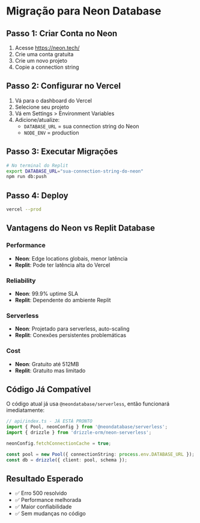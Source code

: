 # Migração para Neon Database

## Passo 1: Criar Conta no Neon
1. Acesse https://neon.tech/
2. Crie uma conta gratuita
3. Crie um novo projeto
4. Copie a connection string

## Passo 2: Configurar no Vercel
1. Vá para o dashboard do Vercel
2. Selecione seu projeto
3. Vá em Settings > Environment Variables
4. Adicione/atualize:
   - `DATABASE_URL` = sua connection string do Neon
   - `NODE_ENV` = production

## Passo 3: Executar Migrações
```bash
# No terminal do Replit
export DATABASE_URL="sua-connection-string-do-neon"
npm run db:push
```

## Passo 4: Deploy
```bash
vercel --prod
```

## Vantagens do Neon vs Replit Database

### Performance
- **Neon**: Edge locations globais, menor latência
- **Replit**: Pode ter latência alta do Vercel

### Reliability
- **Neon**: 99.9% uptime SLA
- **Replit**: Dependente do ambiente Replit

### Serverless
- **Neon**: Projetado para serverless, auto-scaling
- **Replit**: Conexões persistentes problemáticas

### Cost
- **Neon**: Gratuito até 512MB
- **Replit**: Gratuito mas limitado

## Código Já Compatível
O código atual já usa `@neondatabase/serverless`, então funcionará imediatamente:

```typescript
// api/index.ts - JÁ ESTÁ PRONTO
import { Pool, neonConfig } from '@neondatabase/serverless';
import { drizzle } from 'drizzle-orm/neon-serverless';

neonConfig.fetchConnectionCache = true;

const pool = new Pool({ connectionString: process.env.DATABASE_URL });
const db = drizzle({ client: pool, schema });
```

## Resultado Esperado
- ✅ Erro 500 resolvido
- ✅ Performance melhorada
- ✅ Maior confiabilidade
- ✅ Sem mudanças no código